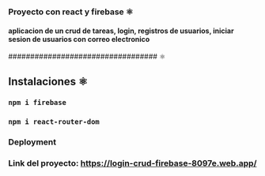 ### Proyecto con react y firebase ⚛️
#### aplicacion de un crud de tareas, login, registros de usuarios, iniciar sesion de usuarios con correo electronico 

##################################  ⚛️
## Instalaciones  ⚛️
### `npm i firebase` 
### `npm i react-router-dom`

### Deployment

### Link del proyecto: https://login-crud-firebase-8097e.web.app/



